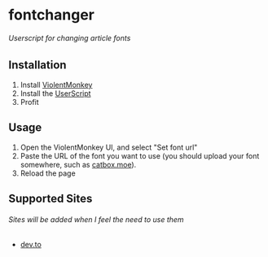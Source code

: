 # fontchanger
###### Userscript for changing article fonts

## Installation
1. Install [ViolentMonkey](https://violentmonkey.github.io/)
2. Install the [UserScript](https://github.com/stag-enterprises/fontchanger/raw/refs/heads/main/script.user.js)
3. Profit

## Usage
1. Open the ViolentMonkey UI, and select "Set font url"
2. Paste the URL of the font you want to use (you should upload your font somewhere, such as [catbox.moe](https://catbox.moe)).
3. Reload the page

## Supported Sites
###### Sites will be added when I feel the need to use them
- [dev.to](dev.to)
